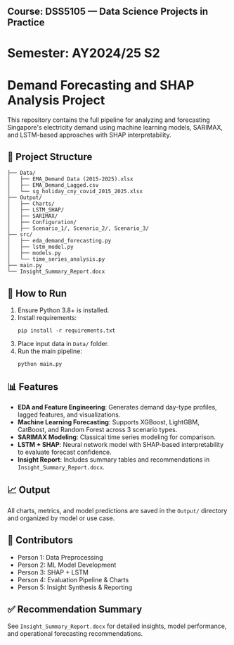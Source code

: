 ## Course: DSS5105 — Data Science Projects in Practice  
# Semester: AY2024/25 S2

# Demand Forecasting and SHAP Analysis Project

This repository contains the full pipeline for analyzing and forecasting Singapore's electricity demand using machine learning models, SARIMAX, and LSTM-based approaches with SHAP interpretability.

## 📁 Project Structure

```
├── Data/
│   ├── EMA_Demand Data (2015-2025).xlsx
│   ├── EMA_Demand_Lagged.csv
│   └── sg_holiday_cny_covid_2015_2025.xlsx
├── Output/
│   ├── Charts/
│   ├── LSTM_SHAP/
│   ├── SARIMAX/
│   ├── Configuration/
│   ├── Scenario_1/, Scenario_2/, Scenario_3/
├── src/
│   ├── eda_demand_forecasting.py
│   ├── lstm_model.py
│   ├── models.py
│   └── time_series_analysis.py
├── main.py
└── Insight_Summary_Report.docx
```

## 🚀 How to Run

1. Ensure Python 3.8+ is installed.
2. Install requirements:
   ```
   pip install -r requirements.txt
   ```
3. Place input data in `Data/` folder.
4. Run the main pipeline:
   ```
   python main.py
   ```

## 📊 Features

- **EDA and Feature Engineering**: Generates demand day-type profiles, lagged features, and visualizations.
- **Machine Learning Forecasting**: Supports XGBoost, LightGBM, CatBoost, and Random Forest across 3 scenario types.
- **SARIMAX Modeling**: Classical time series modeling for comparison.
- **LSTM + SHAP**: Neural network model with SHAP-based interpretability to evaluate forecast confidence.
- **Insight Report**: Includes summary tables and recommendations in `Insight_Summary_Report.docx`.

## 📈 Output

All charts, metrics, and model predictions are saved in the `Output/` directory and organized by model or use case.

## 📌 Contributors
- Person 1: Data Preprocessing
- Person 2: ML Model Development
- Person 3: SHAP + LSTM
- Person 4: Evaluation Pipeline & Charts
- Person 5: Insight Synthesis & Reporting

## ✅ Recommendation Summary

See `Insight_Summary_Report.docx` for detailed insights, model performance, and operational forecasting recommendations.






